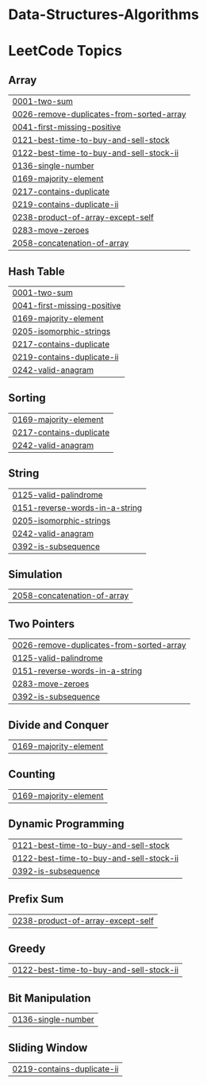 # Data-Structures-Algorithms
<!---LeetCode Topics Start-->
# LeetCode Topics
## Array
|  |
| ------- |
| [0001-two-sum](https://github.com/minhalmanjee/Data-Structures-Algorithms/tree/master/0001-two-sum) |
| [0026-remove-duplicates-from-sorted-array](https://github.com/minhalmanjee/Data-Structures-Algorithms/tree/master/0026-remove-duplicates-from-sorted-array) |
| [0041-first-missing-positive](https://github.com/minhalmanjee/Data-Structures-Algorithms/tree/master/0041-first-missing-positive) |
| [0121-best-time-to-buy-and-sell-stock](https://github.com/minhalmanjee/Data-Structures-Algorithms/tree/master/0121-best-time-to-buy-and-sell-stock) |
| [0122-best-time-to-buy-and-sell-stock-ii](https://github.com/minhalmanjee/Data-Structures-Algorithms/tree/master/0122-best-time-to-buy-and-sell-stock-ii) |
| [0136-single-number](https://github.com/minhalmanjee/Data-Structures-Algorithms/tree/master/0136-single-number) |
| [0169-majority-element](https://github.com/minhalmanjee/Data-Structures-Algorithms/tree/master/0169-majority-element) |
| [0217-contains-duplicate](https://github.com/minhalmanjee/Data-Structures-Algorithms/tree/master/0217-contains-duplicate) |
| [0219-contains-duplicate-ii](https://github.com/minhalmanjee/Data-Structures-Algorithms/tree/master/0219-contains-duplicate-ii) |
| [0238-product-of-array-except-self](https://github.com/minhalmanjee/Data-Structures-Algorithms/tree/master/0238-product-of-array-except-self) |
| [0283-move-zeroes](https://github.com/minhalmanjee/Data-Structures-Algorithms/tree/master/0283-move-zeroes) |
| [2058-concatenation-of-array](https://github.com/minhalmanjee/Data-Structures-Algorithms/tree/master/2058-concatenation-of-array) |
## Hash Table
|  |
| ------- |
| [0001-two-sum](https://github.com/minhalmanjee/Data-Structures-Algorithms/tree/master/0001-two-sum) |
| [0041-first-missing-positive](https://github.com/minhalmanjee/Data-Structures-Algorithms/tree/master/0041-first-missing-positive) |
| [0169-majority-element](https://github.com/minhalmanjee/Data-Structures-Algorithms/tree/master/0169-majority-element) |
| [0205-isomorphic-strings](https://github.com/minhalmanjee/Data-Structures-Algorithms/tree/master/0205-isomorphic-strings) |
| [0217-contains-duplicate](https://github.com/minhalmanjee/Data-Structures-Algorithms/tree/master/0217-contains-duplicate) |
| [0219-contains-duplicate-ii](https://github.com/minhalmanjee/Data-Structures-Algorithms/tree/master/0219-contains-duplicate-ii) |
| [0242-valid-anagram](https://github.com/minhalmanjee/Data-Structures-Algorithms/tree/master/0242-valid-anagram) |
## Sorting
|  |
| ------- |
| [0169-majority-element](https://github.com/minhalmanjee/Data-Structures-Algorithms/tree/master/0169-majority-element) |
| [0217-contains-duplicate](https://github.com/minhalmanjee/Data-Structures-Algorithms/tree/master/0217-contains-duplicate) |
| [0242-valid-anagram](https://github.com/minhalmanjee/Data-Structures-Algorithms/tree/master/0242-valid-anagram) |
## String
|  |
| ------- |
| [0125-valid-palindrome](https://github.com/minhalmanjee/Data-Structures-Algorithms/tree/master/0125-valid-palindrome) |
| [0151-reverse-words-in-a-string](https://github.com/minhalmanjee/Data-Structures-Algorithms/tree/master/0151-reverse-words-in-a-string) |
| [0205-isomorphic-strings](https://github.com/minhalmanjee/Data-Structures-Algorithms/tree/master/0205-isomorphic-strings) |
| [0242-valid-anagram](https://github.com/minhalmanjee/Data-Structures-Algorithms/tree/master/0242-valid-anagram) |
| [0392-is-subsequence](https://github.com/minhalmanjee/Data-Structures-Algorithms/tree/master/0392-is-subsequence) |
## Simulation
|  |
| ------- |
| [2058-concatenation-of-array](https://github.com/minhalmanjee/Data-Structures-Algorithms/tree/master/2058-concatenation-of-array) |
## Two Pointers
|  |
| ------- |
| [0026-remove-duplicates-from-sorted-array](https://github.com/minhalmanjee/Data-Structures-Algorithms/tree/master/0026-remove-duplicates-from-sorted-array) |
| [0125-valid-palindrome](https://github.com/minhalmanjee/Data-Structures-Algorithms/tree/master/0125-valid-palindrome) |
| [0151-reverse-words-in-a-string](https://github.com/minhalmanjee/Data-Structures-Algorithms/tree/master/0151-reverse-words-in-a-string) |
| [0283-move-zeroes](https://github.com/minhalmanjee/Data-Structures-Algorithms/tree/master/0283-move-zeroes) |
| [0392-is-subsequence](https://github.com/minhalmanjee/Data-Structures-Algorithms/tree/master/0392-is-subsequence) |
## Divide and Conquer
|  |
| ------- |
| [0169-majority-element](https://github.com/minhalmanjee/Data-Structures-Algorithms/tree/master/0169-majority-element) |
## Counting
|  |
| ------- |
| [0169-majority-element](https://github.com/minhalmanjee/Data-Structures-Algorithms/tree/master/0169-majority-element) |
## Dynamic Programming
|  |
| ------- |
| [0121-best-time-to-buy-and-sell-stock](https://github.com/minhalmanjee/Data-Structures-Algorithms/tree/master/0121-best-time-to-buy-and-sell-stock) |
| [0122-best-time-to-buy-and-sell-stock-ii](https://github.com/minhalmanjee/Data-Structures-Algorithms/tree/master/0122-best-time-to-buy-and-sell-stock-ii) |
| [0392-is-subsequence](https://github.com/minhalmanjee/Data-Structures-Algorithms/tree/master/0392-is-subsequence) |
## Prefix Sum
|  |
| ------- |
| [0238-product-of-array-except-self](https://github.com/minhalmanjee/Data-Structures-Algorithms/tree/master/0238-product-of-array-except-self) |
## Greedy
|  |
| ------- |
| [0122-best-time-to-buy-and-sell-stock-ii](https://github.com/minhalmanjee/Data-Structures-Algorithms/tree/master/0122-best-time-to-buy-and-sell-stock-ii) |
## Bit Manipulation
|  |
| ------- |
| [0136-single-number](https://github.com/minhalmanjee/Data-Structures-Algorithms/tree/master/0136-single-number) |
## Sliding Window
|  |
| ------- |
| [0219-contains-duplicate-ii](https://github.com/minhalmanjee/Data-Structures-Algorithms/tree/master/0219-contains-duplicate-ii) |
<!---LeetCode Topics End-->